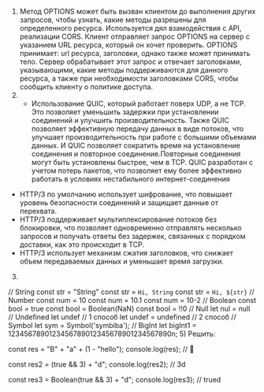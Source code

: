 1) Метод OPTIONS может быть вызван клиентом до выполнения других запросов, чтобы узнать, какие методы разрешены для определенного ресурса.
Используется дял взамодействия с API, реализации CORS.
Клиент отправляет запрос OPTIONS на сервер с указанием URL ресурса, который он хочет проверить.
OPTIONS принимает: url ресурса, заголовки, однако также может принимать тело. Сервер обрабатывает этот запрос и отвечает заголовками, указывающими, какие методы поддерживаются для данного ресурса, а также при необходимости заголовками CORS, чтобы сообщить клиенту о политике доступа.
2) - Использование QUIC, который работает поверх UDP, а не TCP. Это позволяет уменьшить задержки при установлении соединений и улучшить производительность. Также QUIC позволяет эффективную передачу данных в виде потоков, что улучшает производительность при работе с большими объемами данных. И QUIC позволяет сократить время на установление соединения и повторное соединение.Повторные соединения могут быть установлены быстрее, чем в TCP. QUIC разработан с учетом потерь пакетов, что позволяет ему более эффективно работать в условиях нестабильного интернет-соединения
- HTTP/3 по умолчанию использует шифрование, что повышает уровень безопасности соединений и защищает данные от перехвата.
- HTTP/3 поддерживает мультиплексирование потоков без блокировки, что позволяет одновременно отправлять несколько запросов и получать ответы без задержек, связанных с порядком доставки, как это происходит в TCP.
- HTTP/3 использует механизм сжатия заголовков, что снижает объем передаваемых данных и уменьшает время загрузки.
3) 
// String
const str = "String"
const str = `Hi, String`
const str = `Hi, ${str}`
// Number
const num = 10
const num = 10.1
const num = 10-2
// Boolean
const bool = true
const bool = Boolean(NaN)
const bool = !!0
// Null
let nul = null
// Undefined
let undef // 1 способ
let undef = undefined // 2 способ
// Symbol
let sym = Symbol('symbiba');
// BigInt
let bigInt1 = 1234567890123456789012345678901234567890n;
5) Решить: 

const res = "B" + "a" + (1 - "hello");
console.log(res); // 🍌

const res2 = (true && 3) + "d";
console.log(res2); // 3d

const res3 = Boolean(true && 3) + "d";
console.log(res3); // trued